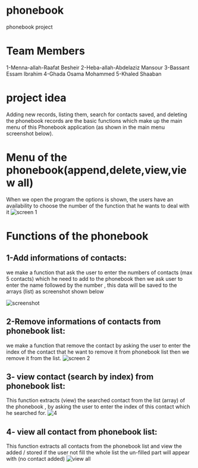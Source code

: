 # phonebook
phonebook project
# Team Members
1-Menna-allah-Raafat Besheir
2-Heba-allah-Abdelaziz Mansour
3-Bassant Essam Ibrahim
4-Ghada Osama Mohammed
5-Khaled Shaaban
# project idea
Adding new records, listing them, search for contacts saved, and deleting the phonebook records are the basic functions which make up the main menu of this Phonebook application (as shown in the main menu screenshot below).
# Menu of the phonebook(append,delete,view,view all)
When we open the program the options is shown, the users have an availability to choose the number of the function that he wants to deal with it 
![screen 1](https://user-images.githubusercontent.com/77199234/104128077-2b20a600-536e-11eb-91a9-1c7338cc5a86.jpeg)
# Functions of the phonebook
## 1-Add informations of contacts:
we make a function that ask the user to enter the numbers of contacts (max 5 contacts) which he need to add to the phonebook
then we ask user to enter the name followed by the number , this data will be saved to the arrays (list) as screenshot shown below

![screenshot](https://user-images.githubusercontent.com/53313249/104126770-1b519380-5367-11eb-99b3-c2a67cceb272.jpeg)

## 2-Remove informations of contacts from phonebook list:
we make a function that remove the contact by asking the user to enter the index of the contact that he want to remove it from phonebook list
then we remove it from the list.
![screen 2](https://user-images.githubusercontent.com/54389709/104128000-c9f8d280-536d-11eb-88bd-a7ac4aa9a086.jpeg)
## 3-  view contact (search by index) from phonebook list:
This function extracts (view) the searched contact from the list (array) of the phonebook  , by asking the user to enter the index of this contact which he searched for.
![4](https://user-images.githubusercontent.com/76940371/104126813-95f0c380-5313-11eb-8cc7-284f44884d07.png)
## 4-  view all contact from phonebook list:
 This function extracts all contacts  from the phonebook list and view the added / stored if the user not fill the whole list the un-filled part
 will appear with (no contact added)
 ![view all](https://user-images.githubusercontent.com/76952991/104128039-fe6c8e80-536d-11eb-8de0-863bf8cb87b9.jpeg)

